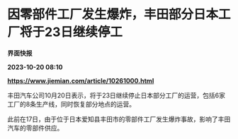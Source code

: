 # 因零部件工厂发生爆炸，丰田部分日本工厂将于23日继续停工
**界面快报**

**2023-10-20 08:10**

**https://www.jiemian.com/article/10261000.html**

丰田汽车公司10月20日表示，将于23日继续停止日本部分工厂的运营，包括6家工厂的8条生产线，同时恢复部分地点的运营。

此前在17日，由于位于日本爱知县丰田市的零部件工厂发生爆炸事故，影响了丰田汽车的零部件供应。